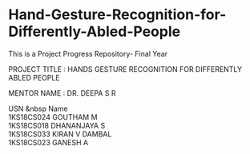 # Hand-Gesture-Recognition-for-Differently-Abled-People
This is a Project Progress Repository- Final Year

PROJECT TITLE : HANDS GESTURE RECOGNITION FOR DIFFERENTLY ABLED PEOPLE

MENTOR NAME : DR. DEEPA S R

USN      &nbsp     Name <br />
1KS18CS024      GOUTHAM M <br />
1KS18CS018      DHANANJAYA S <br />
1KS18CS033      KIRAN V DAMBAL <br />
1KS18CS023      GANESH A <br />





